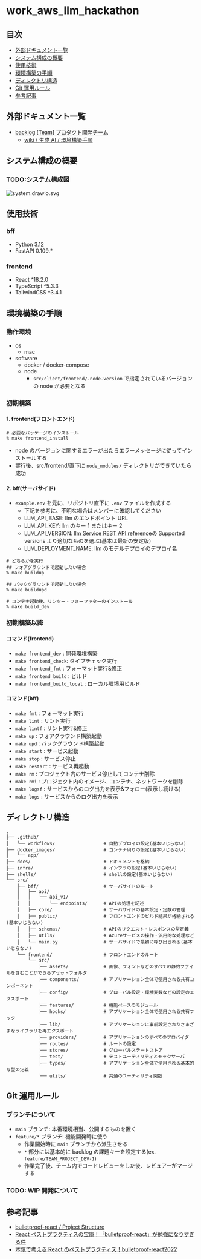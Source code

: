 # work_aws_llm_hackathon

## 目次

- [外部ドキュメント一覧](#外部ドキュメント一覧)
- [システム構成の概要](#システム構成の概要)
- [使用技術](#使用技術)
- [環境構築の手順](#環境構築の手順)
- [ディレクトリ構造](#ディレクトリ構造)
- [Git 運用ルール](#git運用ルール)
- [参考記事](#参考記事)

## 外部ドキュメント一覧

- [backlog [Team] プロダクト開発チーム](https://dtc-work.backlog.jp/projects/TEAM_PROJECT_DEV)
  - [wiki / 生成 AI / 環境構築手順](https://dtc-work.backlog.jp/alias/wiki/1075748417)

## システム構成の概要

### TODO:システム構成図

![system.drawio.svg](./docs/system.drawio.svg)

## 使用技術

### bff

- Python 3.12
- FastAPI 0.109.\*

### frontend

- React ^18.2.0
- TypeScript ^5.3.3
- TailwindCSS ^3.4.1

## 環境構築の手順

### 動作環境

- os
  - mac
- software
  - docker / docker-compose
  - node
    - `src/client/frontend/.node-version` で指定されているバージョンの node が必要となる

### 初期構築

#### 1. frontend(フロントエンド)

```
# 必要なパッケージのインストール
% make frontend_install
```

- node のバージョンに関するエラーが出たらエラーメッセージに従ってインストールする
- 実行後、src/frontend/直下に `node_modules/` ディレクトリができていたら成功

#### 2. bff(サーバサイド)

- `example.env` を元に、リポジトリ直下に `.env` ファイルを作成する
  - 下記を参考に、不明な場合はメンバーに確認してください
  - LLM_API_BASE: llm のエンドポイント URL
  - LLM_API_KEY: llm のキー 1 またはキー 2
  - LLM_API_VERSION: [llm Service REST API reference](https://learn.microsoft.com/en-us/azure/ai-services/openai/reference)の Supported versions より適切なものを選ぶ(基本は最新の安定版)
  - LLM_DEPLOYMENT_NAME: llm のモデルデプロイのデプロイ名

```
# どちらかを実行
## フォアグラウンドで起動したい場合
% make buildup

## バックグラウンドで起動したい場合
% make buildupd

# コンテナ起動後、リンター・フォーマッターのインストール
% make build_dev
```

### 初期構築以降

#### コマンド(frontend)

- `make frontend_dev` : 開発環境構築
- `make frontend_check`: タイプチェック実行
- `make frontend_fmt` : フォーマット実行&修正
- `make frontend_build` : ビルド
- `make frontend_build_local` : ローカル環境用ビルド

#### コマンド(bff)

- `make fmt` : フォーマット実行
- `make lint` : リント実行
- `make lintf` : リント実行&修正
- `make up` : フォアグラウンド構築起動
- `make upd` : バックグラウンド構築起動
- `make start` : サービス起動
- `make stop` : サービス停止
- `make restart` : サービス再起動
- `make rm` : プロジェクト内のサービス停止してコンテナ削除
- `make rmi` : プロジェクト内のイメージ、コンテナ、ネットワークを削除
- `make logsf` : サービスからのログ出力を表示&フォロー(表示し続ける)
- `make logs` : サービスからのログ出力を表示

## ディレクトリ構造

```
.
├── .github/
│   └── workflows/                  # 自動デプロイの設定(基本いじらない)
├── docker_images/                  # コンテナ周りの設定(基本いじらない)
│   └── app/
├── docs/                           # ドキュメントを格納
├── infra/                          # インフラの設定(基本いじらない)
├── shells/                         # shellの設定(基本いじらない)
└── src/
    ├── bff/                        # サーバサイドのルート
    │   ├── api/
    │   │   └── api_v1/
    │   │       └── endpoints/      # APIの処理を記述
    │   ├── core/                   # サーバサイドの基本設定・定数の管理
    │   ├── public/                 # フロントエンドのビルド結果が格納される(基本いじらない)
    │   ├── schemas/                # APIのリクエスト・レスポンスの型定義
    │   ├── utils/                  # Azureサービスの操作・汎用的な処理など
    │   └── main.py                 # サーバサイドで最初に呼び出される(基本いじらない)
    └── frontend/                   # フロントエンドのルート
        └── src/
            ├── assets/             # 画像、フォントなどのすべての静的ファイルを含むことができるアセットフォルダ
            ├── components/         # アプリケーション全体で使用される共有コンポーネント
            ├── config/             # グローバル設定・環境変数などの設定のエクスポート
            ├── features/           # 機能ベースのモジュール
            ├── hooks/              # アプリケーション全体で使用される共有フック
            ├── lib/                # アプリケーションに事前設定されたさまざまなライブラリを再エクスポート
            ├── providers/          # アプリケーションのすべてのプロバイダ
            ├── routes/             # ルートの設定
            ├── stores/             # グローバルステートストア
            ├── test/               # テストユーティリティとモックサーバ
            ├── types/              # アプリケーション全体で使用される基本的な型の定義
            └── utils/              # 共通のユーティリティ関数

```

## Git 運用ルール

### ブランチについて

- `main` ブランチ: 本番環境相当、公開するものを置く
- `feature/*` ブランチ: 機能開発時に使う
  - 作業開始時に `main` ブランチから派生させる
  - `*` 部分には基本的に backlog の課題キーを設定する(ex. `feature/TEAM_PROJECT_DEV-1`)
  - 作業完了後、チーム内でコードレビューをした後、レビュアーがマージする

### TODO: WIP 開発について

## 参考記事

- [bulletproof-react / Project Structure](https://github.com/alan2207/bulletproof-react/blob/master/docs/project-structure.md)
- [React ベストプラクティスの宝庫！「bulletproof-react」が勉強になりすぎる件](https://zenn.dev/manalink_dev/articles/bulletproof-react-is-best-architecture)
- [本気で考える React のベストプラクティス！bulletproof-react2022](https://zenn.dev/t_keshi/articles/bulletproof-react-2022)
